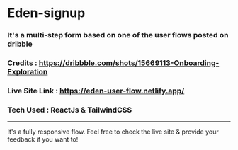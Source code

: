 # Eden-signup

### It's a multi-step form based on one of the user flows posted on dribble

### Credits : https://dribbble.com/shots/15669113-Onboarding-Exploration

### Live Site Link : https://eden-user-flow.netlify.app/

### Tech Used : ReactJs & TailwindCSS

<hr>

It's a fully responsive flow. Feel free to check the live site & provide your feedback if you want to!
